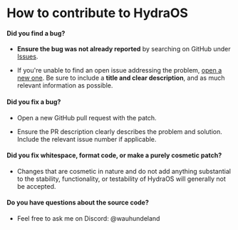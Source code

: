 # How to contribute to HydraOS

#### **Did you find a bug?**

* **Ensure the bug was not already reported** by searching on GitHub under [Issues](https://github.com/WauHundeland/HydraOS/issues).

* If you're unable to find an open issue addressing the problem, [open a new one](https://github.com/WauHundeland/HydraOS/issues/new). Be sure to include a **title and clear description**, and as much relevant information as possible.

#### **Did you fix a bug?**

* Open a new GitHub pull request with the patch.

* Ensure the PR description clearly describes the problem and solution. Include the relevant issue number if applicable.

#### **Did you fix whitespace, format code, or make a purely cosmetic patch?**

* Changes that are cosmetic in nature and do not add anything substantial to the stability, functionality, or testability of HydraOS will generally not be accepted.

#### **Do you have questions about the source code?**

* Feel free to ask me on Discord: @wauhundeland
